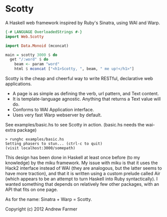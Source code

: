 # Scotty

A Haskell web framework inspired by Ruby's Sinatra, using WAI and Warp.

```haskell
{-# LANGUAGE OverloadedStrings #-}
import Web.Scotty

import Data.Monoid (mconcat)

main = scotty 3000 $ do
  get "/:word" $ do
    beam <- param "word"
    html $ mconcat ["<h1>Scotty, ", beam, " me up!</h1>"]
```

Scotty is the cheap and cheerful way to write RESTful, declarative web applications.

  * A page is as simple as defining the verb, url pattern, and Text content.
  * It is template-language agnostic. Anything that returns a Text value will do.
  * Conforms to WAI Application interface.
  * Uses very fast Warp webserver by default.

See examples/basic.hs to see Scotty in action. (basic.hs needs the wai-extra package)

    > runghc examples/basic.hs
    Setting phasers to stun... (ctrl-c to quit)
    (visit localhost:3000/somepath)

This design has been done in Haskell at least once before (to my knowledge) by
the miku framework. My issue with miku is that it uses the Hack2 interface
instead of WAI (they are analogous, but the latter seems to have more traction),
and that it is written using a custom prelude called Air (which appears to be an
attempt to turn Haskell into Ruby syntactically). I wanted something that
depends on relatively few other packages, with an API that fits on one page.

As for the name: Sinatra + Warp = Scotty.

Copyright (c) 2012 Andrew Farmer
